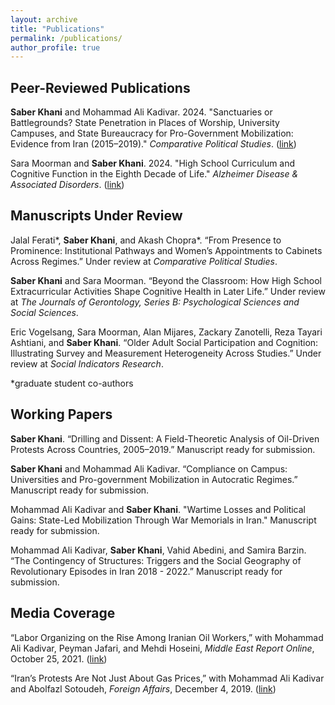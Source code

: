 ```yaml
---
layout: archive
title: "Publications"
permalink: /publications/
author_profile: true
---
```

<style>
.page__title {
    display: none !important;
}
</style>

## Peer-Reviewed Publications

**Saber Khani** and Mohammad Ali Kadivar. 2024. "Sanctuaries or Battlegrounds? State Penetration in Places of Worship, University Campuses, and State Bureaucracy for Pro-Government Mobilization: Evidence from Iran (2015–2019)." _Comparative Political Studies_. ([link](https://doi.org/10.1177/00104140231194914))

Sara Moorman and **Saber Khani**. 2024. "High School Curriculum and Cognitive Function in the Eighth Decade of Life." _Alzheimer Disease & Associated Disorders_. ([link](https://pubmed.ncbi.nlm.nih.gov/39113207/))


## Manuscripts Under Review

Jalal Ferati\*, **Saber Khani**, and Akash Chopra*. “From Presence to Prominence: Institutional Pathways and Women’s Appointments to Cabinets Across Regimes.” Under review at _Comparative Political Studies_.

**Saber Khani** and Sara Moorman. “Beyond the Classroom: How High School Extracurricular Activities Shape Cognitive Health in Later Life.” Under review at _The Journals of Gerontology, Series B: Psychological Sciences and Social Sciences_.

Eric Vogelsang, Sara Moorman, Alan Mijares, Zackary Zanotelli, Reza Tayari Ashtiani, and **Saber Khani**. “Older Adult Social Participation and Cognition: Illustrating Survey and Measurement Heterogeneity Across Studies.” Under review at _Social Indicators Research_.

\*graduate student co-authors

## Working Papers

**Saber Khani**. “Drilling and Dissent: A Field-Theoretic Analysis of Oil-Driven Protests Across Countries, 2005–2019.” Manuscript ready for submission.

**Saber Khani** and Mohammad Ali Kadivar. “Compliance on Campus: Universities and Pro-government Mobilization in Autocratic Regimes.” Manuscript ready for submission.

Mohammad Ali Kadivar and **Saber Khani**. "Wartime Losses and Political Gains: State-Led Mobilization Through War Memorials in Iran." Manuscript ready for submission.

Mohammad Ali Kadivar, **Saber Khani**, Vahid Abedini, and Samira Barzin. “The Contingency of Structures: Triggers and the Social Geography of Revolutionary Episodes in Iran 2018 - 2022.” Manuscript ready for submission.

## Media Coverage

“Labor Organizing on the Rise Among Iranian Oil Workers,” with Mohammad Ali Kadivar, Peyman Jafari, and Mehdi Hoseini, _Middle East Report Online_, October 25, 2021. ([link](https://merip.org/2021/08/labor-organizing-on-the-rise-among-iranian-oil-workers/))

“Iran’s Protests Are Not Just About Gas Prices,” with Mohammad Ali Kadivar and Abolfazl Sotoudeh, _Foreign Affairs_, December 4, 2019. ([link](https://www.foreignaffairs.com/articles/iran/2019-12-04/irans-protests-are-not-just-about-gas-prices))

